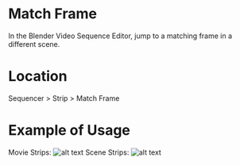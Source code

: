 # Match Frame
In the Blender Video Sequence Editor, jump to a matching frame in a different scene.

# Location
Sequencer > Strip > Match Frame

# Example of Usage

Movie Strips: ![alt text](https://pasteall.org/media/8/c/8cffdb33d12ba9fdd6ea3e95fbad6d3b.gif)
Scene Strips: ![alt text](https://pasteall.org/media/a/2/a2a8d8a68582c0c677c1dda140550b82.gif)
